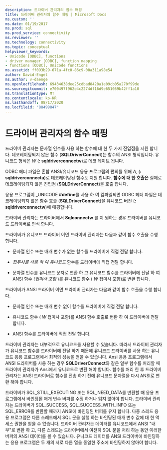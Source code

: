 ```yaml
---
description: 드라이버 관리자의 함수 매핑
title: 드라이버 관리자의 함수 매핑 | Microsoft Docs
ms.custom: ''
ms.date: 01/19/2017
ms.prod: sql
ms.prod_service: connectivity
ms.reviewer: ''
ms.technology: connectivity
ms.topic: conceptual
helpviewer_keywords:
- Unicode [ODBC], functions
- driver manager [ODBC], function mapping
- functions [ODBC], Unicode functions
ms.assetid: ff093b29-671a-4fc0-86c9-08a311a98e54
author: David-Engel
ms.author: v-daenge
ms.openlocfilehash: 69434638dee25cdbad8428a1e09cb05a270f99de
ms.sourcegitcommit: e700497f962e4c2274df16d9e651059b42ff1a10
ms.translationtype: MT
ms.contentlocale: ko-KR
ms.lasthandoff: 08/17/2020
ms.locfileid: "88499847"
---
```

# <a name="function-mapping-in-the-driver-manager"></a>드라이버 관리자의 함수 매핑
드라이버 관리자는 문자열 인수를 사용 하는 함수에 대 한 두 가지 진입점을 지원 합니다. 데코레이팅되지 않은 함수 (**SQLDriverConnect**)는 함수의 ANSI 형식입니다. 유니코드 형식은 *W* (**: sqldriverconnectw**)로 데코 레이트 됩니다.  
  
 ODBC 헤더 파일은 혼합 ANSI/유니코드 응용 프로그램의 편의를 위해 *A,* (**: sqldriverconnecta**)로 데코레이팅된 함수도 지원 합니다. **함수에 대 한 호출은** 실제로 데코레이팅되지 않은 진입점 (**SQLDriverConnect**)을 호출 합니다.  
  
 응용 프로그램이 _UNICODE **#define**를 사용 하 여 컴파일되면 ODBC 헤더 파일은 데코레이팅되지 않은 함수 호출 (**SQLDriverConnect**)을 유니코드 버전 (**: sqldriverconnectw**)에 매핑합니다.  
  
 드라이버 관리자는 드라이버에서 **Sqlconnectw** 를 지 원하는 경우 드라이버를 유니코드 드라이버로 인식 합니다.  
  
 드라이버가 유니코드 드라이버 이면 드라이버 관리자는 다음과 같이 함수 호출을 수행 합니다.  
  
-   문자열 인수 또는 매개 변수가 없는 함수를 드라이버에 직접 전달 합니다.  
  
-   *접두사를 사용 하 여 유니코드* 함수를 드라이버에 직접 전달 합니다.  
  
-   문자열 인수를 유니코드 문자로 변환 하 고 유니코드 함수를 드라이버에 전달 하 여 ANSI 함수 *(접미사 포함* )를 유니코드 함수 ( *W* 접미사 포함)로 변환 합니다.  
  
 드라이버가 ANSI 드라이버 이면 드라이버 관리자는 다음과 같이 함수 호출을 수행 합니다.  
  
-   문자열 인수 또는 매개 변수 없이 함수를 드라이버에 직접 전달 합니다.  
  
-   유니코드 함수 ( *W* 접미사 포함)를 ANSI 함수 호출로 변환 하 여 드라이버에 전달 합니다.  
  
-   ANSI 함수를 드라이버에 직접 전달 합니다.  
  
 드라이버 관리자는 내부적으로 유니코드를 사용할 수 있습니다. 따라서 드라이버 관리자가 유니코드 함수를 드라이버에 전달 하기 때문에 유니코드 드라이버를 사용 하는 유니코드 응용 프로그램에서 최적의 성능을 얻을 수 있습니다. Ansi 응용 프로그램에서 ANSI 드라이버를 사용 하는 경우 **SQLDriverConnect**와 같은 일부 함수를 처리할 때 드라이버 관리자가 Ansi에서 유니코드로 변환 해야 합니다. 함수를 처리 한 후 드라이버 관리자는 ANSI 드라이버로 함수를 전송 하기 전에 유니코드 문자열을 다시 ANSI로 변환 해야 합니다.  
  
 드라이버가 SQL_STILL_EXECUTING 또는 SQL_NEED_DATA를 반환할 때 응용 프로그램에서 바인딩된 매개 변수 버퍼를 수정 하거나 읽지 않아야 합니다. 드라이버 관리자는 드라이버가 SQL_SUCCESS, SQL_SUCCESS_WITH_INFO 또는 SQL_ERROR를 반환할 때까지 ANSI에 바인딩된 버퍼를 유지 합니다. 다중 스레드 응용 프로그램은 다른 스레드에서 SQL 문을 실행 하는 바인딩된 매개 변수 값에 대 한 액세스 권한을 얻을 수 없습니다. 드라이버 관리자는 데이터를 유니코드에서 ANSI "내부"로 변환 하 고, 다른 스레드는 드라이버에서 여전히 SQL 문을 처리 하는 동안 이러한 버퍼의 ANSI 데이터를 볼 수 있습니다. 유니코드 데이터를 ANSI 드라이버에 바인딩하는 응용 프로그램은 두 개의 서로 다른 열을 동일한 주소에 바인딩하지 않아야 합니다.
